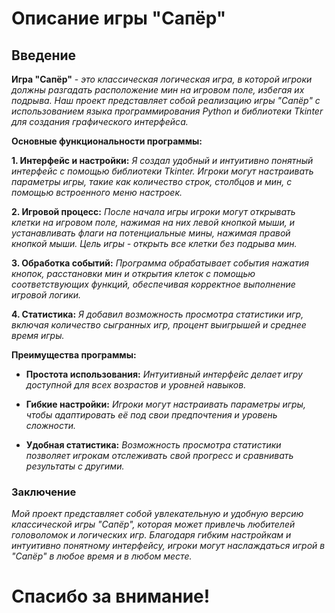 # Описание игры "Сапёр"
## Введение

__Игра "Сапёр"__ -  _это классическая логическая игра, в которой игроки должны разгадать расположение мин на игровом поле, избегая их подрыва. Наш проект представляет собой реализацию игры "Сапёр" с использованием языка программирования Python и библиотеки Tkinter для создания графического интерфейса._

__Основные функциональности программы:__

__1. Интерфейс и настройки:__ _Я создал удобный и интуитивно понятный интерфейс с помощью библиотеки Tkinter. Игроки могут настраивать параметры игры, такие как количество строк, столбцов и мин, с помощью встроенного меню настроек._

__2. Игровой процесс:__ _После начала игры игроки могут открывать клетки на игровом поле, нажимая на них левой кнопкой мыши, и устанавливать флаги на потенциальные мины, нажимая правой кнопкой мыши. Цель игры - открыть все клетки без подрыва мин._

__3. Обработка событий:__ _Программа обрабатывает события нажатия кнопок, расстановки мин и открытия клеток с помощью соответствующих функций, обеспечивая корректное выполнение игровой логики._

__4. Статистика:__ _Я добавил возможность просмотра статистики игр, включая количество сыгранных игр, процент выигрышей и среднее время игры._

__Преимущества программы:__

- __Простота использования:__ _Интуитивный интерфейс делает игру доступной для всех возрастов и уровней навыков._

- __Гибкие настройки:__ _Игроки могут настраивать параметры игры, чтобы адаптировать её под свои предпочтения и уровень сложности._

- __Удобная статистика:__ _Возможность просмотра статистики позволяет игрокам отслеживать свой прогресс и сравнивать результаты с другими._

### Заключение

_Мой проект представляет собой увлекательную и удобную версию классической игры "Сапёр", которая может привлечь любителей головоломок и логических игр. Благодаря гибким настройкам и интуитивно понятному интерфейсу, игроки могут наслаждаться игрой в "Сапёр" в любое время и в любом месте._

# Спасибо за внимание!